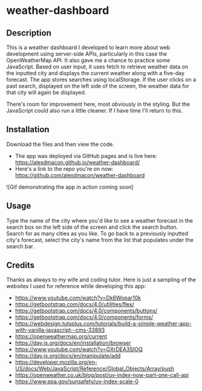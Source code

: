# weather-dashboard

## Description
This is a weather dashboard I developed to learn more about web development using server-side APIs, particularly in this case the OpenWeatherMap API. It also gave me a chance to practice some JavaScript. Based on user input, it uses fetch to retrieve weather data on the inputted city and displays the current weather along with a five-day forecast. The app stores searches using localStorage. If the user clicks on a past search, displayed on the left side of the screen, the weather data for that city will again be displayed.

There's room for improvement here, most obviously in the styling. But the JavaScript could also run a little cleaner. If I have time I'll return to this.

## Installation
Download the files and then view the code.
- The app was deployed via GitHub pages and is live here: https://alexdmacon.github.io/weather-dashboard/
- Here's a link to the repo you're on now: https://github.com/alexdmacon/weather-dashboard

![Gif demonstrating the app in action coming soon]

## Usage
Type the name of the city where you'd like to see a weather forecast in the search box on the left side of the screen and click the search button. Search for as many cities as you like. To go back to a previously inputted city's forecast, select the city's name from the list that populates under the search bar.

## Credits
Thanks as always to my wife and coding tutor. Here is just a sampling of the websites I used for reference while developing this app:

- https://www.youtube.com/watch?v=Dk6Wopar10k
- https://getbootstrap.com/docs/4.0/utilities/flex/
- https://getbootstrap.com/docs/4.0/components/buttons/
- https://getbootstrap.com/docs/4.0/components/forms/
- https://webdesign.tutsplus.com/tutorials/build-a-simple-weather-app-with-vanilla-javascript--cms-33893
- https://openweathermap.org/current
- https://day.js.org/docs/en/installation/browser
- https://www.youtube.com/watch?v=GXrDEA3SIOQ
- https://day.js.org/docs/en/manipulate/add
- https://developer.mozilla.org/en-US/docs/Web/JavaScript/Reference/Global_Objects/Array/push
- https://openweather.co.uk/blog/post/uv-index-now-part-one-call-api
- https://www.epa.gov/sunsafety/uv-index-scale-0